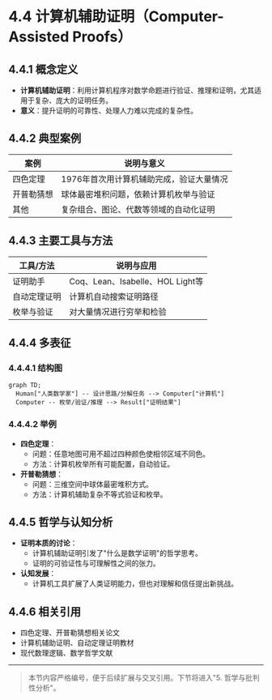 # 4.4 计算机辅助证明（Computer-Assisted Proofs）

## 4.4.1 概念定义

- **计算机辅助证明**：利用计算机程序对数学命题进行验证、推理和证明，尤其适用于复杂、庞大的证明任务。
- **意义**：提升证明的可靠性、处理人力难以完成的复杂性。

## 4.4.2 典型案例

| 案例         | 说明与意义                                 |
|--------------|-------------------------------------------|
| 四色定理     | 1976年首次用计算机辅助完成，验证大量情况   |
| 开普勒猜想   | 球体最密堆积问题，依赖计算机枚举与验证     |
| 其他         | 复杂组合、图论、代数等领域的自动化证明     |

## 4.4.3 主要工具与方法

| 工具/方法    | 说明与应用                                 |
|--------------|-------------------------------------------|
| 证明助手     | Coq、Lean、Isabelle、HOL Light等           |
| 自动定理证明 | 计算机自动搜索证明路径                     |
| 枚举与验证   | 对大量情况进行穷举和检验                   |

## 4.4.4 多表征

### 4.4.4.1 结构图

```mermaid
graph TD;
  Human["人类数学家"] -- 设计思路/分解任务 --> Computer["计算机"]
  Computer -- 枚举/验证/推理 --> Result["证明结果"]
```

### 4.4.4.2 举例

- **四色定理**：
  - 问题：任意地图可用不超过四种颜色使相邻区域不同色。
  - 方法：计算机枚举所有可能配置，自动验证。
- **开普勒猜想**：
  - 问题：三维空间中球体最密堆积方式。
  - 方法：计算机辅助复杂不等式验证和枚举。

## 4.4.5 哲学与认知分析

- **证明本质的讨论**：
  - 计算机辅助证明引发了"什么是数学证明"的哲学思考。
  - 证明的可验证性与可理解性之间的张力。
- **认知发展**：
  - 计算机工具扩展了人类证明能力，但也对理解和信任提出新挑战。

## 4.4.6 相关引用

- 四色定理、开普勒猜想相关论文
- 计算机辅助证明、自动定理证明教材
- 现代数理逻辑、数学哲学文献

---

> 本节内容严格编号，便于后续扩展与交叉引用。下节将进入"5. 哲学与批判性分析"。
